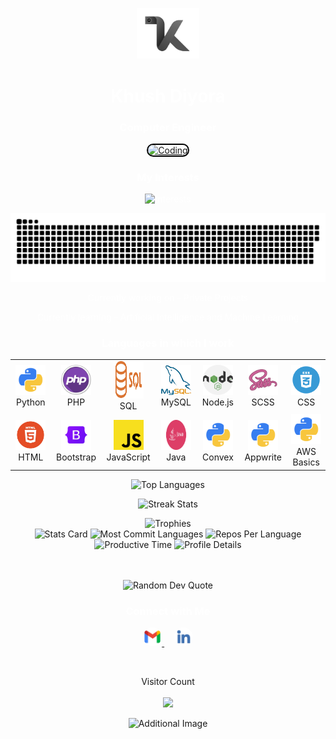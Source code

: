 <p align="center">
    <a href="https://github.com/khushdiyora" target="_blank">
        <img alt="logo" width="100" height="auto" src="assets/khush.png" />
    </a>
</p>
<h1 align="center" style="color: white;">Khush Diyora</h1>
<h3 align="center" style="color: white;">Computer Engineer</h3>

<p align="center">
    <a href="#" target="_blank">
        <img alt="Coding" width="300" height="auto" src="assets/khush.gif" style="border-radius: 15px; border: 2px solid #000;" />
    </a>
</p>

<h3 align="center" style="color: white;">My Interests</h3>
<p align="center" style="color: white;">
    <img src="https://readme-typing-svg.demolab.com/?lines=Artificial%20Intelligence;Machine%20Learning;Deep%20Learning;FrontEnd%20Development;Data%20Science;Computer%20Vision&font=Fira%20Code&center=true&width=380&height=50&duration=1000&pause=1000&color=#6A5ACD" alt="Interests">
</p>

<p align="center" style="color: white;">
  <a href="https://github.com/khushdiyora">
    <img src="assets/contributions.svg" />
  </a>
</p>

<p align="center" style="color: white;">Currently working on - Private Projects</p>
<p align="center" style="color: white;">Currently learning - Artificial Intelligence and Machine Learning</p>

<h3 align="center" style="color: white;">Languages in which I work</h3>
<p align="center">
   <table>
  <tr>
    <td align="center" width="96">
      <img src="assets/python.png" width="48" height="48" alt="Python" />
      <br>Python
    </td>
    <td align="center" width="96">
      <img src="assets/php-icon-2048x2048-zjxns1zh.png" width="48" height="48" alt="PHP" />
      <br>PHP
    </td>
    <td align="center" width="96">
      <img src="assets/Sql_data_base_with_logo.png" width="48" height="60" alt="SQL" />
      <br>SQL
    </td>
    <td align="center" width="96">
      <img src="assets/mysql.png" width="48" height="48" alt="MySQL" />
      <br>MySQL
    </td>
    <td align="center" width="96">
      <img src="assets/node-js.png" width="48" height="48" alt="Node.js" />
      <br>Node.js
    </td>
    <td align="center" width="96">
      <img src="assets/scss.png" width="48" height="48" alt="SCSS" />
      <br>SCSS
    </td>
    <td align="center" width="96">
      <img src="assets/csss.png" width="48" height="48" alt="CSS" />
      <br>CSS
    </td>
  </tr>
  <tr>
    <td align="center" width="96">
      <img src="assets/html5.png" width="48" height="48" alt="HTML" />
      <br>HTML
    </td>
    <td align="center" width="96">
      <img src="assets/bootstrap.png" width="48" height="48" alt="Bootstrap" />
      <br>Bootstrap
    </td>
    <td align="center" width="96">
      <img src="assets/javascript.png" width="48" height="48" alt="JavaScript" />
      <br>JavaScript
    </td>
    <td align="center" width="96">
      <img src="assets/java.png" width="48" height="48" alt="Java" />
      <br>Java
    </td>
    <td align="center" width="96">
      <img src="assets/python.png" width="48" height="48" alt="Convex" />
      <br>Convex
    </td>
    <td align="center" width="96">
      <img src="assets/python.png" width="48" height="48" alt="Appwrite" />
      <br>Appwrite
    </td>
    <td align="center" width="96">
      <img src="assets/python.png" width="48" height="48" alt="AWS" />
      <br>AWS Basics
    </td>
  </tr>
</table>

</p>

<p align="center">
    <img src="https://github-readme-stats.vercel.app/api/top-langs?username=khushdiyora&hide_border=true&no-bg=true&no-frame=true&layout=compact&theme=transparent&hide=html,css,pug" alt="Top Languages" />
</p>
<p align="center">
    <img src="https://github-readme-streak-stats.herokuapp.com/?user=khushdiyora&hide_border=true&theme=transparent" alt="Streak Stats" />
</p>

<div align="center">
    <img src="https://github-profile-trophy.vercel.app/?username=khushdiyora&no-bg=true&no-frame=true&title=-Reviews,-PullRequest&row=2&column=3" alt="Trophies" />
</div>

<div align="center">
    <img src="https://github-profile-summary-cards.vercel.app/api/cards/stats?username=khushdiyora&theme=transparent" height="180em" alt="Stats Card" />
    <img src="http://github-profile-summary-cards.vercel.app/api/cards/most-commit-language?username=khushdiyora&theme=transparent&exclude=CSS,Jupyter%20Notebook" height="180em" alt="Most Commit Languages" />
    <img src="http://github-profile-summary-cards.vercel.app/api/cards/repos-per-language?username=khushdiyora&theme=transparent&exclude=CSS,Jupyter%20Notebook" height="180em" alt="Repos Per Language" />
    <img src="http://github-profile-summary-cards.vercel.app/api/cards/productive-time?username=khushdiyora&theme=transparent&utcOffset=5.30" height="180em" alt="Productive Time" />
    <img src="https://github-profile-summary-cards.vercel.app/api/cards/profile-details?username=khushdiyora&theme=transparent" height="180em" alt="Profile Details" />
</div>
<br>
<br>
<p align="center">
    <img src="https://quotes-github-readme.vercel.app/api?type=horizontal&theme=transparent" alt="Random Dev Quote" />
</p>

<h3 align="center" style="color: white;">Connect with Me</h3>
<p align="center">
    <a href="mailto:khushdiyora55@gmail.com" target="_blank">
        <img src="assets/gmail.png" alt="Gmail" height="30" width="30" style="border-radius: 50%;" />
    </a>&nbsp;&nbsp;&nbsp;
    <a href="https://linkedin.com/in/khushdiyora/" target="_blank">
        <img src="assets/linkedin.png" alt="LinkedIn" height="30" width="30" style="border-radius: 50%;" />
    </a>
</p>

<br>
<p align="center"> 
Visitor Count<br>
    <br>
  <img src="https://profile-counter.glitch.me/khushdiyora/count.svg"/>
<p align="center">
    <img src="https://github.com/user-attachments/assets/bdcbaae8-8fe2-43cf-8047-4cec63f94f98" alt="Additional Image" />
</p>

